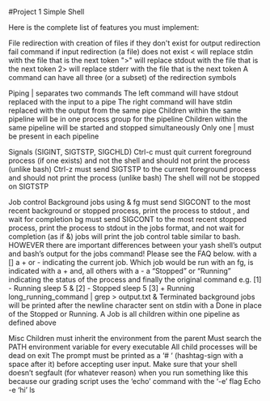#Project 1 Simple Shell

Here is the complete list of features you must implement:  

File redirection
with creation of files if they don't exist for output redirection
fail command if input redirection (a file) does not exist
< will replace stdin with the file that is the next token
">" will replace stdout with the file that is the next token
2> will replace stderr with the file that is the next token
A command can have all three (or a subset) of the redirection symbols 

Piping
| separates two commands
The left command will have stdout replaced with the input to a pipe
The right command will have stdin replaced with the output from the same pipe
Children within the same pipeline will be in one process group for the pipeline
Children within the same pipeline will be started and stopped simultaneously
Only one | must be present in each pipeline

Signals (SIGINT, SIGTSTP, SIGCHLD)
Ctrl-c must quit current foreground process (if one exists)  and not the shell and should not print the process (unlike bash)
Ctrl-z must send SIGTSTP to the current foreground process and should not print the process (unlike bash)
The shell will not be stopped on SIGTSTP

Job control
Background jobs using &
fg must send SIGCONT to the most recent background or stopped process, print the process to stdout , and wait for completion
bg must send SIGCONT to the most recent stopped process, print the process to stdout in the jobs format, and not wait for completion (as if &)
jobs will print the job control table similar to bash. HOWEVER there are important differences between your yash shell’s output and bash’s output for the jobs command! Please see the FAQ below.
 with a [<jobnum>]
 a + or - indicating  the current job. Which job would be run with an fg,  is indicated with a + and, all others with a -
a “Stopped” or “Running” indicating the status of the process
and finally the original command
e.g. [1] - Running       sleep 5 &
       [2] - Stopped        sleep 5
       [3] + Running       long_running_command | grep > output.txt &
Terminated background jobs will be printed after the newline character sent on stdin with a Done in place of the Stopped or Running.
A Job is all children within one pipeline as defined above

Misc
Children must inherit the environment from the parent
Must search the PATH environment variable for every executable
All child processes will be dead on exit
The prompt must be printed as a ‘# ‘ (hashtag-sign with a space after it) before accepting user input.
Make sure that your shell doesn’t segfault (for whatever reason) when you run something like this because our grading script uses the ‘echo’ command with the ‘-e’ flag
Echo -e ‘hi’
ls
